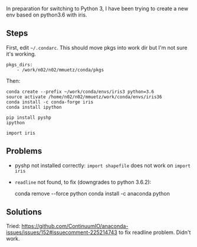 In preparation for switching to Python 3, I have been trying to create a new env based on python3.6
with iris. 

Steps
-----

First, edit `~/.condarc`. This should move pkgs into work dir but I'm not sure it's working.

    pkgs_dirs:
        - /work/n02/n02/mmuetz/conda/pkgs

Then:

    conda create --prefix ~/work/conda/envs/iris3 python=3.6
    source activate /home/n02/n02/mmuetz/work/conda/envs/iris36
    conda install -c conda-forge iris
    conda install ipython

    pip install pyshp
    ipython

>>>

    import iris

Problems
--------

* pyshp not installed correctly: `import shapefile` does not work on `import iris`
* `readline` not found, to fix (downgrades to python 3.6.2):

    conda remove --force python
    conda install -c anaconda python

Solutions
---------

Tried: https://github.com/ContinuumIO/anaconda-issues/issues/152#issuecomment-225214743
to fix readline problem. Didn't work.
